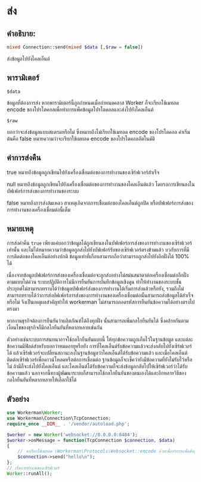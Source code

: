 # ส่ง
## คำอธิบาย:
```php
mixed Connection::send(mixed $data [,$raw = false])
```

ส่งข้อมูลไปยังไคลเอ็นต์

## พารามิเตอร์

``` $data ```

ข้อมูลที่ต้องการส่ง หากพารามิเตอร์นี้ถูกกำหนดเมื่อกำหนดคลาส Worker ก็จะเรียกใช้เมทอด encode ของโปรโตคอลเพื่อทำการแพ็คข้อมูลโปรโตคอลและส่งไปยังไคลเอ็นต์

``` $raw ```

บอกว่าจะส่งข้อมูลแบบสแตรมหรือไม่ ซึ่งหมายถึงไม่เรียกใช้เมทอด encode ของโปรโตคอล ค่าเริ่มต้นคือ false หมายความว่าจะเรียกใช้เมทอด encode ของโปรโตคอลอัตโนมัติ

## ค่าการส่งคืน

true หมายถึงข้อมูลถูกเขียนไปยังเครื่องเชื่อมต่อของการทำงานของเซิร์ฟเวอร์สำเร็จ

null หมายถึงข้อมูลถูกเขียนไปยังเครื่องเชื่อมต่อของการทำงานของไคลเอ็นต์แล้ว โดยรอการเขียนลงในบัฟเฟอร์การส่งของการทำงานของระบบ

false หมายถึงการส่งล้มเหลว สาเหตุเกิดจากการเชื่อมต่อของไคลเอ็นต์ถูกปิด หรือบัฟเฟอร์การส่งของการทำงานของเครื่องเชื่อมต่อนี้เต็ม

## หมายเหตุ
การส่งค่าคืน ```true``` เพียงแค่บอกว่าข้อมูลได้ถูกเขียนลงในบัฟเฟอร์การส่งของการทำงานของเซิร์ฟเวอร์เท่านั้น และไม่ได้หมายความว่าข้อมูลถูกส่งไปยังบัฟเฟอร์รับของเซิร์ฟเวอร์ตรงข้ามแล้ว บวกับการที่มีการติดต่อของไคลเอ็นต์อย่างปกติ ข้อมูลเท่าที่เกือบสามารถถือว่าสามารถถูกส่งไปยังอีกฝั่งได้ 100% ได้

เนื่องจากข้อมูลบัฟเฟอร์การส่งของเครื่องเชื่อมต่อจะถูกส่งอย่างไม่สม่นสมาตาต่อเครื่องเชื่อมต่ออีกฝั่งตามแบบไม่ด่วน ระบบปฏิบัติการไม่มีการยืนยันการบันทึกข้อมูลเชิงดุุน ทำให้ทำงานของระบบชั้นประยุกต์ไม่สามารถทราบได้ว่าข้อมูลบัฟเฟอร์ส่งของการทำงานได้เริ่มการส่งแล้วหรือยัง, รวมถึงไม่สามารถทราบได้ว่าการส่งบัฟเฟอร์การส่งของการทำงานของเครื่องเชื่อมต่อนั้นสามารถส่งข้อมูลได้สำเร็จหรือไม่ จึงเป็นเหตุผลสำคัญทำให้ workerman ไม่สามารถถอดรหัสการยืนยันข้อความได้อย่างตรงไปตรงมา

หากงานธุรกิจต้องการยืนยันว่าผลิตภัณฑ์ได้ถึงทุกฝั่ง นั้นสามารถเพิ่มกลไกยืนยันได้ ซึ่งคล้ายกันตามเงื่อนไขของธุรกิจก็มีกลไกยืนยันที่หลากหลายเช่นกัน

ตัวอย่างเช่นระบบการสนทนาอาจใช้กลไกยืนยันแบบนี้ ให้ทุกข้อความถูกเก็บไว้ในฐานข้อมูล และแต่ละข้อความมีฟิลด์สำหรับบอกว่าหมดอายุหรือยัง การที่ไคลเอ็นต์รับข้อความแล้วจะส่งกลับไปยังเซิร์ฟเวอร์ได้ แล้วเซิร์ฟเวอร์จะเปลี่ยนสถานะลงในฐานข้อมูลว่าไคลเอ็นต์ได้รับข้อความแล้ว และเมื่อไคลเอ็นต์ติดต่อเซิร์ฟเวอร์เพื่อดาวน์โหลดหรือต่อการเชื่อมต่อ ฐานข้อมูลก็จะเช็คว่ายังมีข้อความที่ยังไม่รับไว้หรือไม่ ถ้ามีก็จะส่งไปยังไคลเอ็นต์ และไคลเอ็นต์ได้รับข้อความก็จะส่งข้อมูลกลับไปให้เซิร์ฟเวอร์ว่าได้รับข้อความแล้ว นอกจากนี้ทางผู้พัฒนาระบบก็สามารถใช้กลไกยืนยันของตนเองได้และอีกหลายวิธีของกลไกยืนยันที่หลากหลายให้เลือกใช้ได้

## ตัวอย่าง

```php
use Workerman\Worker;
use Workerman\Connection\TcpConnection;
require_once __DIR__ . '/vendor/autoload.php';

$worker = new Worker('websocket://0.0.0.0:8484');
$worker->onMessage = function(TcpConnection $connection, $data)
{
    // จะเรียกใช้เมทอด \Workerman\Protocols\Websocket::encode ด้วยเพื่อทำการแพ็คข้อมูลเป็นโปรโตคอลของเว็บโฮสต์ แล้วนำไปส่ง
    $connection->send("hello\n");
};
// เริ่มการทำงานของเซิร์ฟเวอร์
Worker::runAll();
```
